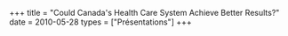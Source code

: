 +++
title = "Could Canada's Health Care System Achieve Better Results?"
date = 2010-05-28
types = ["Présentations"]
+++
